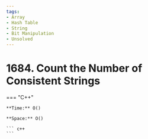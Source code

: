 ```yaml
---
tags:
- Array
- Hash Table
- String
- Bit Manipulation
- Unsolved
---
```



# 1684. Count the Number of Consistent Strings

=== "C++"

    **Time:** O()

    **Space:** O()

    ``` c++
    ```